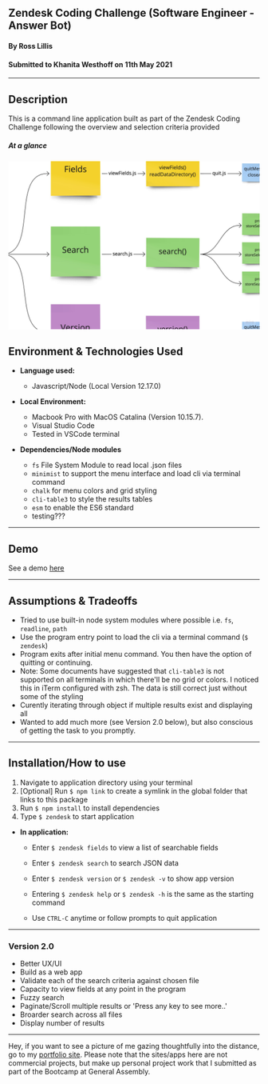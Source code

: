 <!-- TODO
          do a app user flow
          format each file
          Test how to show properties with arrays..
          refactor
          add tests
          validation messages (pre-load/cache keys/values)
          fuzzy search
-->

## Zendesk Coding Challenge (Software Engineer - Answer Bot)

#### By Ross Lillis

#### Submitted to Khanita Westhoff on 11th May 2021

---

## Description

This is a command line application built as part of the Zendesk Coding Challenge following the overview and selection criteria provided

##### At a glance

![](https://github.com/roscolil/zendesk-coding-challenge/blob/master/assets/app.jpg)

## Environment & Technologies Used

- **Language used:**
  - Javascript/Node (Local Version 12.17.0)
- **Local Environment:**

  - Macbook Pro with MacOS Catalina (Version 10.15.7).
  - Visual Studio Code
  - Tested in VSCode terminal

- **Dependencies/Node modules**
  - `fs` File System Module to read local .json files
  - `minimist` to support the menu interface and load cli via terminal command
  - `chalk` for menu colors and grid styling
  - `cli-table3` to style the results tables
  - `esm` to enable the ES6 standard
  - testing???

---

## Demo

See a demo [here](https://vimeo.com/547309000)

---

## Assumptions & Tradeoffs

- Tried to use built-in node system modules where possible i.e. `fs`, `readline`, `path`
- Use the program entry point to load the cli via a terminal command (`$ zendesk`)
- Program exits after initial menu command. You then have the option of quitting or continuing.
- Note: Some documents have suggested that `cli-table3` is not supported on all terminals in which there'll be no grid or colors. I noticed this in iTerm configured with zsh. The data is still correct just without some of the styling
- Curently iterating through object if multiple results exist and displaying all
- Wanted to add much more (see Version 2.0 below), but also conscious of getting the task to you promptly.

---

## Installation/How to use

1. Navigate to application directory using your terminal
2. [Optional] Run `$ npm link` to create a symlink in the global folder that links to this package
3. Run `$ npm install` to install dependencies
4. Type `$ zendesk` to start application

- **In application:**

  - Enter `$ zendesk fields` to view a list of searchable fields
  - Enter `$ zendesk search` to search JSON data
  - Enter `$ zendesk version` or `$ zendesk -v` to show app version
  - Entering `$ zendesk help` or `$ zendesk -h` is the same as the starting command

  - Use `CTRL-C` anytime or follow prompts to quit application

---

### Version 2.0

- Better UX/UI
- Build as a web app
- Validate each of the search criteria against chosen file
- Capacity to view fields at any point in the program
- Fuzzy search
- Paginate/Scroll multiple results or 'Press any key to see more..'
- Broarder search across all files
- Display number of results

---

Hey, if you want to see a picture of me gazing thoughtfully into the distance, go to my [portfolio site](http://www.rosslillis.com/). Please note that the sites/apps here are not commercial projects, but make up personal project work that I submitted as part of the Bootcamp at General Assembly.
